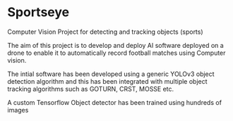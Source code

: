 # Sportseye
Computer Vision Project for detecting and tracking objects (sports)

The aim of this project is to develop and deploy AI software deployed on a drone to enable it to automatically record football matches using Computer vision.

The intial software has been developed using a generic YOLOv3 object detection algorithm and this has been integrated with multiple object tracking algorithms such as GOTURN, CRST, MOSSE etc.

A custom Tensorflow Object detector has been trained using hundreds of images 

